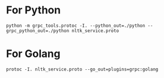 # For Python

```
python -m grpc_tools.protoc -I. --python_out=./python --grpc_python_out=./python nltk_service.proto
```

# For Golang

```
protoc -I. nltk_service.proto --go_out=plugins=grpc:golang
```
